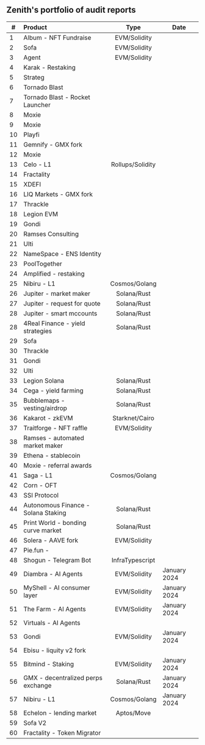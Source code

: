 ## Zenith's portfolio of audit reports

| #   | Product                              |       Type       | Date         |
| --- | :----------------------------------- | :--------------: | ------------ |
| 1   | Album - NFT Fundraise                |   EVM/Solidity   |              |
| 2   | Sofa                                 |   EVM/Solidity   |              |
| 3   | Agent                                |   EVM/Solidity   |              |
| 4   | Karak - Restaking                    |                  |              |
| 5   | Strateg                              |                  |              |
| 6   | Tornado Blast                        |                  |              |
| 7   | Tornado Blast - Rocket Launcher      |                  |              |
| 8   | Moxie                                |                  |              |
| 9   | Moxie                                |                  |              |
| 10  | Playfi                               |                  |              |
| 11  | Gemnify - GMX fork                   |                  |              |
| 12  | Moxie                                |                  |              |
| 13  | Celo - L1                            | Rollups/Solidity |              |
| 14  | Fractality                           |                  |              |
| 15  | XDEFI                                |                  |              |
| 16  | LIQ Markets - GMX fork               |                  |              |
| 17  | Thrackle                             |                  |              |
| 18  | Legion EVM                           |                  |              |
| 19  | Gondi                                |                  |              |
| 20  | Ramses Consulting                    |                  |              |
| 21  | Ulti                                 |                  |              |
| 22  | NameSpace - ENS Identity             |                  |              |
| 23  | PoolTogether                         |                  |              |
| 24  | Amplified - restaking                |                  |              |
| 25  | Nibiru - L1                          |  Cosmos/Golang   |              |
| 26  | Jupiter - market maker               |   Solana/Rust    |              |
| 27  | Jupiter - request for quote          |   Solana/Rust    |              |
| 28  | Jupiter - smart mccounts             |   Solana/Rust    |              |
| 28  | 4Real Finance - yield strategies     |   Solana/Rust    |              |
| 29  | Sofa                                 |                  |              |
| 30  | Thrackle                             |                  |              |
| 31  | Gondi                                |                  |              |
| 32  | Ulti                                 |                  |              |
| 33  | Legion Solana                        |   Solana/Rust    |              |
| 34  | Cega - yield farming                 |   Solana/Rust    |              |
| 35  | Bubblemaps - vesting/airdrop         |   Solana/Rust    |              |
| 36  | Kakarot - zkEVM                      |  Starknet/Cairo  |              |
| 37  | Traitforge - NFT raffle              |   EVM/Solidity   |              |
| 38  | Ramses - automated market maker      |                  |              |
| 39  | Ethena - stablecoin                  |                  |              |
| 40  | Moxie - referral awards              |                  |              |
| 41  | Saga - L1                            |  Cosmos/Golang   |              |
| 42  | Corn - OFT                           |                  |              |
| 43  | SSI Protocol                         |                  |              |
| 44  | Autonomous Finance  - Solana Staking |   Solana/Rust    |              |
| 45  | Print World -  bonding curve market  |   Solana/Rust    |              |
| 46  | Solera - AAVE fork                   |   EVM/Solidity   |              |
| 47  | Pie.fun -                            |                  |              |
| 48  | Shogun - Telegram Bot                | InfraTypescript  |              |
| 49  | Diambra - AI Agents                  |   EVM/Solidity   | January 2024 |
| 50  | MyShell - AI consumer layer          |   EVM/Solidity   | January 2024 |
| 51  | The Farm - AI Agents                 |   EVM/Solidity   | January 2024 |
| 52  | Virtuals - AI Agents                 |                  |              |
| 53  | Gondi                                |   EVM/Solidity   | January 2024 |
| 54  | Ebisu - liquity v2 fork              |                  |              |
| 55  | Bitmind - Staking                    |   EVM/Solidity   | January 2024 |
| 56  | GMX - decentralized perps exchange   |   Solana/Rust    | January 2024 |
| 57  | Nibiru - L1                          |  Cosmos/Golang   | January 2024 |
| 58  | Echelon - lending market             |    Aptos/Move    |              |
| 59  | Sofa V2                              |                  |              |
| 60  | Fractality - Token Migrator          |                  |              |
